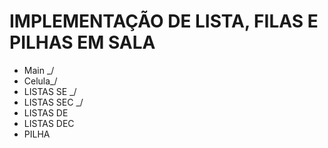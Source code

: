 # IMPLEMENTAÇÃO DE LISTA, FILAS E PILHAS EM SALA 

 - Main \_/
 - Celula\_/
 - LISTAS SE \_/ 
 - LISTAS SEC \_/
 - LISTAS DE 
 - LISTAS DEC
 - PILHA 